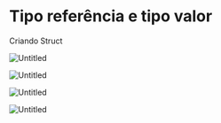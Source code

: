 # Tipo referência e tipo valor

Criando Struct

![Untitled](Tipo%20referência%20e%20tipo%20valor%20f15c11d19a544639ae7c8bc79cb35071/Untitled.png)

![Untitled](Tipo%20referência%20e%20tipo%20valor%20f15c11d19a544639ae7c8bc79cb35071/Untitled%201.png)

![Untitled](Tipo%20referência%20e%20tipo%20valor%20f15c11d19a544639ae7c8bc79cb35071/Untitled%202.png)

![Untitled](Tipo%20referência%20e%20tipo%20valor%20f15c11d19a544639ae7c8bc79cb35071/Untitled%203.png)
